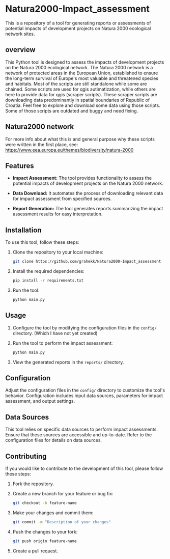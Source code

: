 # Natura2000-Impact_assessment
This is a repository of a tool for generating reports or assessments of potential impacts of development projects on Natura 2000 ecological network sites.

## overview
This Python tool is designed to assess the impacts of development projects on the Natura 2000 ecological network. The Natura 2000 network is a network of protected areas in the European Union, established to ensure the long-term survival of Europe's most valuable and threatened species and habitats.
Most of the scripts are still standalone while some are chained. Some scripts are used for qgis autimatization, while others are here to provide data for qgis (scraper scripts). 
These scraper scripts are downloading data predominantly in spatial boundaries of Republic of Croatia.
Feel free to explore and download some data using those scripts. Some of those scripts are outdated and buggy and need fixing.

## Natura2000 network
For more info about what this is and general purpose why these scripts were written in the first place, see: https://www.eea.europa.eu/themes/biodiversity/natura-2000

## Features

- **Impact Assessment:** The tool provides functionality to assess the potential impacts of development projects on the Natura 2000 network.
  
- **Data Download:** It automates the process of downloading relevant data for impact assessment from specified sources.

- **Report Generation:** The tool generates reports summarizing the impact assessment results for easy interpretation.

## Installation

To use this tool, follow these steps:

1. Clone the repository to your local machine:

    ```bash
    git clone https://github.com/grahekk/Natura2000-Impact_assessment
    ```

2. Install the required dependencies:

    ```bash
    pip install -r requirements.txt
    ```

3. Run the tool:

    ```bash
    python main.py
    ```

## Usage

1. Configure the tool by modifying the configuration files in the `config/` directory. (Which I have not yet created)

2. Run the tool to perform the impact assessment:

    ```bash
    python main.py
    ```

3. View the generated reports in the `reports/` directory.

## Configuration

Adjust the configuration files in the `config/` directory to customize the tool's behavior. Configuration includes input data sources, parameters for impact assessment, and output settings.

## Data Sources

This tool relies on specific data sources to perform impact assessments. Ensure that these sources are accessible and up-to-date. Refer to the configuration files for details on data sources.

## Contributing

If you would like to contribute to the development of this tool, please follow these steps:

1. Fork the repository.

2. Create a new branch for your feature or bug fix:

    ```bash
    git checkout -b feature-name
    ```

3. Make your changes and commit them:

    ```bash
    git commit -m "Description of your changes"
    ```

4. Push the changes to your fork:

    ```bash
    git push origin feature-name
    ```

5. Create a pull request.
